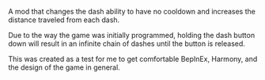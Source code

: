 A mod that changes the dash ability to have no cooldown and increases the distance traveled from each dash.

Due to the way the game was initially programmed, holding the dash button down will result in an infinite chain of dashes until the button is released.

This was created as a test for me to get comfortable BepInEx, Harmony, and the design of the game in general.
